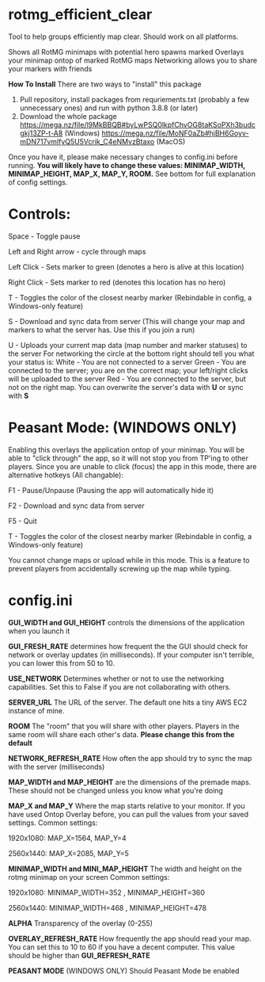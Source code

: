 # rotmg_efficient_clear
Tool to help groups efficiently map clear. Should work on all platforms.

Shows all RotMG minimaps with potential hero spawns marked
Overlays your minimap ontop of marked RotMG maps
Networking allows you to share your markers with friends

**How To Install**
There are two ways to "install" this package
1. Pull repository, install packages from requriements.txt (probably a few unnecessary ones) and run with python 3.8.8 (or later)
2. Download the whole package 
    https://mega.nz/file/l9MkBBQB#byLwPSQ0lkpfChvOG8taKSoPXh3budcgkj13ZP-t-A8 (Windows)
    https://mega.nz/file/MoNF0aZb#hjBH6Goyv-mDN717vmlfyQ5U5Vcrik_C4eNMvzBtaxo (MacOS)

Once you have it, please make necessary changes to config.ini before running. **You will likely have to change these values: MINIMAP_WIDTH, MINIMAP_HEIGHT, MAP_X, MAP_Y, ROOM.** See bottom for full explanation of config settings.

# Controls:
Space - Toggle pause

Left and Right arrow - cycle through maps

Left Click - Sets marker to green (denotes a hero is alive at this location)

Right Click - Sets marker to red (denotes this location has no hero)

T - Toggles the color of the closest nearby marker (Rebindable in config, a Windows-only feature)

S - Download and sync data from server (This will change your map and markers to what the server has. Use this if you join a run)

U - Uploads your current map data (map number and marker statuses) to the server
For networking the circle at the bottom right should tell you what your status is:
  White - You are not connected to a server
  Green - You are connected to the server; you are on the correct map; your left/right clicks will be uploaded to the server
  Red - You are connected to the server, but not on the right map. You can overwrite the server's data with **U** or sync with **S**


# Peasant Mode: (WINDOWS ONLY)
Enabling this overlays the application ontop of your minimap. You will be able to "click through" the app, so it will not stop you from TP'ing to other players. Since you are unable to click (focus) the app in this mode, there are alternative hotkeys (All changable):

F1 - Pause/Unpause (Pausing the app will automatically hide it)

F2 - Download and sync data from server

F5 - Quit

T - Toggles the color of the closest nearby marker (Rebindable in config, a Windows-only feature)

You cannot change maps or upload while in this mode. This is a feature to prevent players from accidentally screwing up the map while typing.

# config.ini
**GUI_WIDTH and GUI_HEIGHT**
controls the dimensions of the application when you launch it

**GUI_FRESH_RATE**
determines how frequent the the GUI should check for network or overlay updates (in milliseconds). If your computer isn't terrible, you can lower this from 50 to 10.

**USE_NETWORK**
Determines whether or not to use the networking capabilities. Set this to False if you are not collaborating with others.

**SERVER_URL**
The URL of the server. The default one hits a tiny AWS EC2 instance of mine.

**ROOM**
The "room" that you will share with other players. Players in the same room will share each other's data. **Please change this from the default**

**NETWORK_REFRESH_RATE**
How often the app should try to sync the map with the server (milliseconds)

**MAP_WIDTH and MAP_HEIGHT**
are the dimensions of the premade maps. These should not be changed unless you know what you're doing

**MAP_X and MAP_Y**
Where the map starts relative to your monitor. If you have used Ontop Overlay before, you can pull the values from your saved settings.
Common settings:

  1920x1080: MAP_X=1564, MAP_Y=4

  2560x1440: MAP_X=2085, MAP_Y=5
  
**MINIMAP_WIDTH and MINI_MAP_HEIGHT**
The width and height on the rotmg minimap  on your screen
Common settings:

  1920x1080: MINIMAP_WIDTH=352 , MINIMAP_HEIGHT=360

  2560x1440: MINIMAP_WIDTH=468 , MINIMAP_HEIGHT=478
  
**ALPHA**
Transparency of the overlay (0-255)

**OVERLAY_REFRESH_RATE**
How frequently the app should read your map. You can set this to 10 to 60 if you have a decent computer. This value should be higher than **GUI_REFRESH_RATE**

**PEASANT MODE** (WINDOWS ONLY)
Should Peasant Mode be enabled
